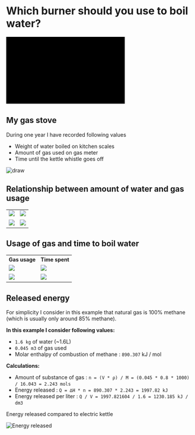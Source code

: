 # Which burner should you use to boil water?

![gas](./gas.gif)

## My gas stove

During one year I have recorded following values

* Weight of water boiled on kitchen scales 
* Amount of gas used on gas meter
* Time until the kettle whistle goes off

![draw](https://docs.google.com/drawings/d/e/2PACX-1vRrAeSNSOOgqoVNPtu6gFxlaxi20uyuMefJTzbduhtEjb6dSTRuoSf5VbM8ObgLkUCh_bqj4VFERnZJ/pub?w=1922&h=1905)

## Relationship between amount of water and gas usage

<table>
	<tr><td><img src="https://docs.google.com/spreadsheets/d/e/2PACX-1vS9r4tnxn11Ffil5_L6DfbFyeJwRuwnYBL1qEqAnGNMykouAWTzTiJiILhG_rQ6QUhI6qZK-rWSQzbj/pubchart?oid=1394901261&format=image"></td>
		<td><img src="https://docs.google.com/spreadsheets/d/e/2PACX-1vS9r4tnxn11Ffil5_L6DfbFyeJwRuwnYBL1qEqAnGNMykouAWTzTiJiILhG_rQ6QUhI6qZK-rWSQzbj/pubchart?oid=1861752186&format=image"></td></tr>
	<tr><td><img src="https://docs.google.com/spreadsheets/d/e/2PACX-1vS9r4tnxn11Ffil5_L6DfbFyeJwRuwnYBL1qEqAnGNMykouAWTzTiJiILhG_rQ6QUhI6qZK-rWSQzbj/pubchart?oid=1952198201&format=image"></td><td><img src="https://docs.google.com/spreadsheets/d/e/2PACX-1vS9r4tnxn11Ffil5_L6DfbFyeJwRuwnYBL1qEqAnGNMykouAWTzTiJiILhG_rQ6QUhI6qZK-rWSQzbj/pubchart?oid=1318145869&format=image"></td></tr>
</table>

## Usage of gas and time to boil water


<table>
	<tr><th>Gas usage</th><th>Time spent</th></tr>
    <tr><td><img src="https://docs.google.com/spreadsheets/d/e/2PACX-1vS9r4tnxn11Ffil5_L6DfbFyeJwRuwnYBL1qEqAnGNMykouAWTzTiJiILhG_rQ6QUhI6qZK-rWSQzbj/pubchart?oid=670496881&format=image"></td><td><img src="https://docs.google.com/spreadsheets/d/e/2PACX-1vS9r4tnxn11Ffil5_L6DfbFyeJwRuwnYBL1qEqAnGNMykouAWTzTiJiILhG_rQ6QUhI6qZK-rWSQzbj/pubchart?oid=14977859&format=image"></td></tr>
    <tr><td><img src="https://docs.google.com/spreadsheets/d/e/2PACX-1vS9r4tnxn11Ffil5_L6DfbFyeJwRuwnYBL1qEqAnGNMykouAWTzTiJiILhG_rQ6QUhI6qZK-rWSQzbj/pubchart?oid=770051952&format=image"></td> <td><img src="https://docs.google.com/spreadsheets/d/e/2PACX-1vS9r4tnxn11Ffil5_L6DfbFyeJwRuwnYBL1qEqAnGNMykouAWTzTiJiILhG_rQ6QUhI6qZK-rWSQzbj/pubchart?oid=1003353420&format=image"></td></tr>
</table>

## Released energy

For simplicity I consider in this example that natural gas is 100% methane (which is usually only around 85% methane).

**In this example I consider following values:**
* `1.6 kg` of water (~1.6L)
* `0.045 m3` of gas used 
* Molar enthalpy of combustion of methane : `890.307` kJ / mol 

**Calculations:**
* Amount of substance of gas : `n = (V * ρ) / M = (0.045 * 0.8 * 1000) / 16.043 = 2.243 mols`
* Energy released : `Q = ∆H * n = 890.307 * 2.243 = 1997.82 kJ`
* Energy released per liter : `Q / V = 1997.821604 / 1.6 = 1230.185 kJ / dm3`

Energy released compared to electric kettle

![Energy released](https://docs.google.com/spreadsheets/d/e/2PACX-1vS9r4tnxn11Ffil5_L6DfbFyeJwRuwnYBL1qEqAnGNMykouAWTzTiJiILhG_rQ6QUhI6qZK-rWSQzbj/pubchart?oid=1583282277&format=image)